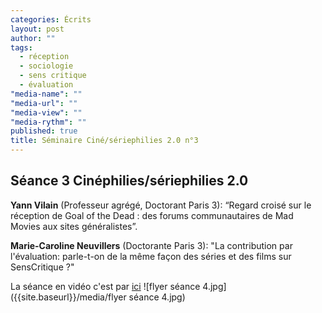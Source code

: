 ```yaml
---
categories: Écrits
layout: post
author: ""
tags: 
  - réception
  - sociologie
  - sens critique
  - évaluation
"media-name": ""
"media-url": ""
"media-view": ""
"media-rythm": ""
published: true
title: Séminaire Ciné/sériephilies 2.0 n°3
---
```




## Séance 3 Cinéphilies/sériephilies 2.0

**Yann Vilain** (Professeur agrégé, Doctorant Paris 3): “Regard croisé sur le réception de Goal of the Dead : des forums communautaires de Mad Movies aux sites généralistes”.

**Marie-Caroline Neuvillers** (Doctorante Paris 3): "La contribution par l'évaluation: parle-t-on de la même façon des séries et des films sur SensCritique ?"

La séance en vidéo c'est par [ici]([http://epresence.univ-paris3.fr/3/Watch/971876.aspx])
![flyer séance 4.jpg]({{site.baseurl}}/media/flyer séance 4.jpg)
